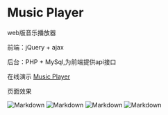 # Music Player

web版音乐播放器

前端：jQuery + ajax

后台：PHP + MySql,为前端提供api接口

在线演示 [Music Player](http://deepred5.com/player/)

页面效果   

![Markdown](http://i4.buimg.com/555848/7f38cfbcfc051927.png)
![Markdown](http://i4.buimg.com/555848/62e8668c2516a688.png)
![Markdown](http://i4.buimg.com/555848/8a891ea444325b19.png)
![Markdown](http://i4.buimg.com/555848/8c9d130a07f700f4.png)

